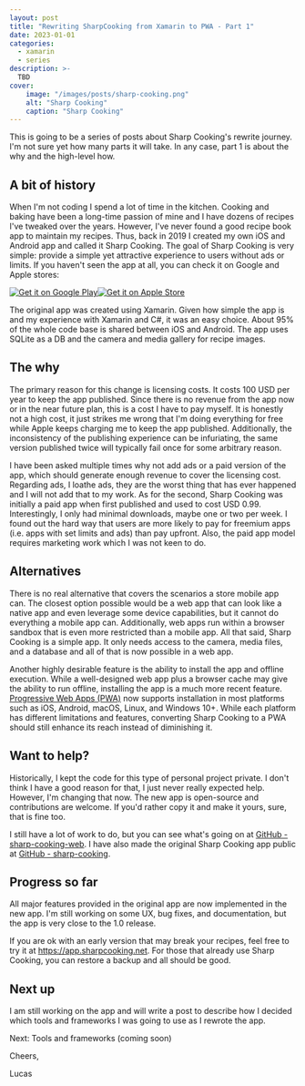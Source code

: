 ```yaml
---
layout: post
title: "Rewriting SharpCooking from Xamarin to PWA - Part 1"
date: 2023-01-01
categories:
  - xamarin
  - series
description: >-
  TBD
cover:
    image: "/images/posts/sharp-cooking.png"
    alt: "Sharp Cooking"
    caption: "Sharp Cooking"
---
```


This is going to be a series of posts about Sharp Cooking's rewrite journey. I'm not sure yet how many parts it will take. In any case, part 1 is about the why and the high-level how.

## A bit of history
When I'm not coding I spend a lot of time in the kitchen. Cooking and baking have been a long-time passion of mine and I have dozens of recipes I've tweaked over the years. However, I've never found a good recipe book app to maintain my recipes. Thus, back in 2019 I created my own iOS and Android app and called it Sharp Cooking. The goal of Sharp Cooking is very simple: provide a simple yet attractive experience to users without ads or limits. If you haven't seen the app at all, you can check it on Google and Apple stores:

[![Get it on Google Play](https://play.google.com/intl/en_us/badges/static/images/badges/en_badge_web_generic.png)](https://play.google.com/store/apps/details?id=com.lpains.sharpcooking&hl=en_US&gl=US)[![Get it on Apple Store](https://tools.applemediaservices.com/api/badges/download-on-the-app-store/black/en-us?size=250x83&amp;releaseDate=1595980800&h=3172b411dd7e49277ab91073d4be8bf2)](https://apps.apple.com/us/app/sharp-cooking/id1522623942?itsct=apps_box_badge&amp;itscg=30200)

The original app was created using Xamarin. Given how simple the app is and my experience with Xamarin and C#, it was an easy choice. About 95% of the whole code base is shared between iOS and Android. The app uses SQLite as a DB and the camera and media gallery for recipe images.

## The why
The primary reason for this change is licensing costs. It costs 100 USD per year to keep the app published. Since there is no revenue from the app now or in the near future plan, this is a cost I have to pay myself. It is honestly not a high cost, it just strikes me wrong that I'm doing everything for free while Apple keeps charging me to keep the app published. Additionally, the inconsistency of the publishing experience can be infuriating, the same version published twice will typically fail once for some arbitrary reason.

I have been asked multiple times why not add ads or a paid version of the app, which should generate enough revenue to cover the licensing cost. Regarding ads, I loathe ads, they are the worst thing that has ever happened and I will not add that to my work. As for the second, Sharp Cooking was initially a paid app when first published and used to cost USD 0.99. Interestingly, I only had minimal downloads, maybe one or two per week. I found out the hard way that users are more likely to pay for freemium apps (i.e. apps with set limits and ads) than pay upfront. Also, the paid app model requires marketing work which I was not keen to do.

## Alternatives
There is no real alternative that covers the scenarios a store mobile app can. The closest option possible would be a web app that can look like a native app and even leverage some device capabilities, but it cannot do everything a mobile app can. Additionally, web apps run within a browser sandbox that is even more restricted than a mobile app. All that said, Sharp Cooking is a simple app. It only needs access to the camera, media files, and a database and all of that is now possible in a web app.

Another highly desirable feature is the ability to install the app and offline execution. While a well-designed web app plus a browser cache may give the ability to run offline, installing the app is a much more recent feature. [Progressive Web Apps (PWA)](https://developer.mozilla.org/en-US/docs/Web/Progressive_web_apps) now supports installation in most platforms such as iOS, Android, macOS, Linux, and Windows 10+. While each platform has different limitations and features, converting Sharp Cooking to a PWA should still enhance its reach instead of diminishing it.

## Want to help?
Historically, I kept the code for this type of personal project private. I don't think I have a good reason for that, I just never really expected help. However, I'm changing that now. The new app is open-source and contributions are welcome. If you'd rather copy it and make it yours, sure, that is fine too.

I still have a lot of work to do, but you can see what's going on at [GitHub - sharp-cooking-web](https://github.com/jlucaspains/sharp-cooking-web). I have also made the original Sharp Cooking app public at [GitHub - sharp-cooking](https://github.com/jlucaspains/sharp-cooking).

## Progress so far
All major features provided in the original app are now implemented in the new app. I'm still working on some UX, bug fixes, and documentation, but the app is very close to the 1.0 release.

If you are ok with an early version that may break your recipes, feel free to try it at https://app.sharpcooking.net. For those that already use Sharp Cooking, you can restore a backup and all should be good.

## Next up
I am still working on the app and will write a post to describe how I decided which tools and frameworks I was going to use as I rewrote the app.

Next: Tools and frameworks (coming soon)

Cheers,

Lucas